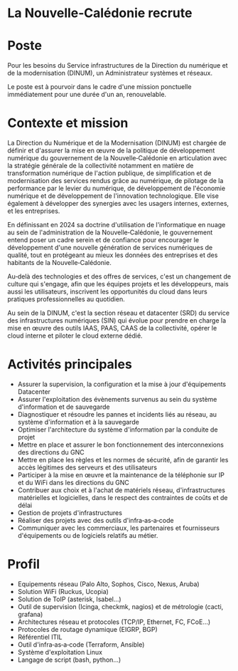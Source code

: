 # La Nouvelle‑Calédonie recrute

# Poste

Pour les besoins du Service infrastructures de la Direction du numérique et de la modernisation (DINUM), un Administrateur systèmes et réseaux.

Le poste est à pourvoir dans le cadre d'une mission ponctuelle immédiatement pour une durée d'un an, renouvelable.

# Contexte et mission

La Direction du Numérique et de la Modernisation (DINUM) est chargée de définir et d'assurer la mise en œuvre de la politique de développement numérique du gouvernement de la Nouvelle‑Calédonie en articulation avec la stratégie générale de la collectivité notamment en matière de transformation numérique de l'action publique, de simplification et de modernisation des services rendus grâce au numérique, de pilotage de la performance par le levier du numérique, de développement de l'économie numérique et de développement de l'innovation technologique. Elle vise également à développer des synergies avec les usagers internes, externes, et les entreprises.

En définissant en 2024 sa doctrine d'utilisation de l'informatique en nuage au sein de l'administration de la Nouvelle‑Calédonie, le gouvernement entend poser un cadre serein et de confiance pour encourager le développement d'une nouvelle génération de services numériques de qualité, tout en protégeant au mieux les données des entreprises et des habitants de la Nouvelle‑Calédonie.

Au‑delà des technologies et des offres de services, c'est un changement de culture qui s'engage, afin que les équipes projets et les développeurs, mais aussi les utilisateurs, inscrivent les opportunités du cloud dans leurs pratiques professionnelles au quotidien.

Au sein de la DINUM, c'est la section réseau et datacenter (SRD) du service des infrastructures numériques (SIN) qui évolue pour prendre en charge la mise en œuvre des outils IAAS, PAAS, CAAS de la collectivité, opérer le cloud interne et piloter le cloud externe dédié.

# Activités principales

- Assurer la supervision, la configuration et la mise à jour d'équipements Datacenter
- Assurer l'exploitation des évènements survenus au sein du système d'information et de sauvegarde
- Diagnostiquer et résoudre les pannes et incidents liés au réseau, au système d'information et à la sauvegarde
- Optimiser l'architecture du système d'information par la conduite de projet
- Mettre en place et assurer le bon fonctionnement des interconnexions des directions du GNC
- Mettre en place les règles et les normes de sécurité, afin de garantir les accès légitimes des serveurs et des utilisateurs
- Participer à la mise en œuvre et la maintenance de la téléphonie sur IP et du WiFi dans les directions du GNC
- Contribuer aux choix et à l'achat de matériels réseau, d'infrastructures matérielles et logicielles, dans le respect des contraintes de coûts et de délai
- Gestion de projets d'infrastructures
- Réaliser des projets avec des outils d'infra‑as‑a‑code
- Communiquer avec les commerciaux, les partenaires et fournisseurs d'équipements ou de logiciels relatifs au métier.

# Profil

- Equipements réseau (Palo Alto, Sophos, Cisco, Nexus, Aruba)
- Solution WiFi (Ruckus, Ucopia)
- Solution de ToIP (asterisk, Isabel...)
- Outil de supervision (Icinga, checkmk, nagios) et de métrologie (cacti, grafana)
- Architectures réseau et protocoles (TCP/IP, Ethernet, FC, FCoE...)
- Protocoles de routage dynamique (EIGRP, BGP)
- Référentiel ITIL
- Outil d'infra‑as‑a‑code (Terraform, Ansible)
- Système d'exploitation Linux
- Langage de script (bash, python...)